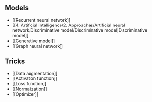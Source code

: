 
## Models

- [[Recurrent neural network]]
- [[4. Artificial intelligence/2. Approaches/Artificial neural network/Discriminative model/Discriminative model|Discriminative model]]
- [[Generative model]]
- [[Graph neural network]]

## Tricks

- [[Data augmentation]]
- [[Activation function]]
- [[Loss function]]
- [[Normalization]]
- [[Optimizer]]







